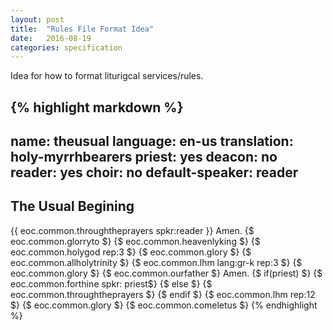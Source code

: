 ```yaml
---
layout: post
title:  "Rules File Format Idea"
date:   2016-08-19
categories: specification
---
```

Idea for how to format liturigcal services/rules.

{% highlight markdown %}
---
name: theusual
language: en-us
translation: holy-myrrhbearers
priest: yes
deacon: no
reader: yes
choir: no
default-speaker: reader
---
## The Usual Begining
{{ eoc.common.throughtheprayers spkr:reader }} Amen.
{$ eoc.common.glorryto $}
{$ eoc.common.heavenlyking $}
{$ eoc.common.holygod rep:3 $}
{$ eoc.common.glory $}
{$ eoc.common.allholytrinity $}
{$ eoc.common.lhm lang:gr-k rep:3 $}
{$ eoc.common.glory $}
{$ eoc.common.ourfather $} Amen.
{$ if(priest) $}
  {$ eoc.common.forthine spkr: priest$}
{$ else $}
  {$ eoc.common.throughtheprayers $}
{$ endif $}
{$ eoc.common.lhm rep:12 $}
{$ eoc.common.glory $}
{$ eoc.common.comeletus $}
{% endhighlight %}


